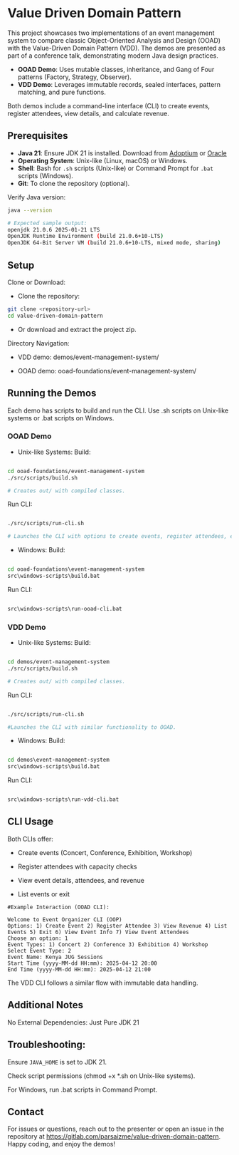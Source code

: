 # Value Driven Domain Pattern

This project showcases two implementations of an event management system to compare classic Object-Oriented Analysis and Design (OOAD) with the Value-Driven Domain Pattern (VDD). The demos are presented as part of a conference talk, demonstrating modern Java design practices.

- **OOAD Demo**: Uses mutable classes, inheritance, and Gang of Four patterns (Factory, Strategy, Observer).
- **VDD Demo**: Leverages immutable records, sealed interfaces, pattern matching, and pure functions.

Both demos include a command-line interface (CLI) to create events, register attendees, view details, and calculate revenue.

## Prerequisites

- **Java 21**: Ensure JDK 21 is installed. Download from [Adoptium](https://adoptium.net/) or [Oracle](https://www.oracle.com/java/technologies/downloads/#java21)
- **Operating System**: Unix-like (Linux, macOS) or Windows.
- **Shell**: Bash for `.sh` scripts (Unix-like) or Command Prompt for `.bat` scripts (Windows).
- **Git**: To clone the repository (optional).

Verify Java version:
```bash
java --version

# Expected sample output:
openjdk 21.0.6 2025-01-21 LTS
OpenJDK Runtime Environment (build 21.0.6+10-LTS)
OpenJDK 64-Bit Server VM (build 21.0.6+10-LTS, mixed mode, sharing)
```


## Setup
Clone or Download:  

* Clone the repository:
```bash
git clone <repository-url>
cd value-driven-domain-pattern
```

* Or download and extract the project zip.


Directory Navigation:  

* VDD demo: demos/event-management-system/

* OOAD demo: ooad-foundations/event-management-system/

## Running the Demos
Each demo has scripts to build and run the CLI. Use .sh scripts on Unix-like systems or .bat scripts on Windows.

### OOAD Demo
* Unix-like Systems:
Build:
```bash

cd ooad-foundations/event-management-system
./src/scripts/build.sh

# Creates out/ with compiled classes.
```
Run CLI:

```bash

./src/scripts/run-cli.sh

# Launches the CLI with options to create events, register attendees, etc.
```

* Windows:
Build:  
```cmd

cd ooad-foundations\event-management-system
src\windows-scripts\build.bat
```
Run CLI:  
```cmd

src\windows-scripts\run-ooad-cli.bat
```


### VDD Demo
* Unix-like Systems:
Build:
```bash

cd demos/event-management-system
./src/scripts/build.sh

# Creates out/ with compiled classes.
```
Run CLI:
```bash

./src/scripts/run-cli.sh

#Launches the CLI with similar functionality to OOAD.
```
* Windows:
Build:
```cmd

cd demos\event-management-system
src\windows-scripts\build.bat
```
Run CLI:
```cmd

src\windows-scripts\run-vdd-cli.bat
```

## CLI Usage
Both CLIs offer:  
* Create events (Concert, Conference, Exhibition, Workshop)

* Register attendees with capacity checks

* View event details, attendees, and revenue

* List events or exit

```
#Example Interaction (OOAD CLI):

Welcome to Event Organizer CLI (OOP)
Options: 1) Create Event 2) Register Attendee 3) View Revenue 4) List Events 5) Exit 6) View Event Info 7) View Event Attendees
Choose an option: 1
Event Types: 1) Concert 2) Conference 3) Exhibition 4) Workshop
Select Event Type: 2
Event Name: Kenya JUG Sessions
Start Time (yyyy-MM-dd HH:mm): 2025-04-12 20:00
End Time (yyyy-MM-dd HH:mm): 2025-04-12 21:00
```

The VDD CLI follows a similar flow with immutable data handling.

## Additional Notes

No External Dependencies: Just Pure JDK 21

## Troubleshooting:
Ensure `JAVA_HOME` is set to JDK 21.

Check script permissions (chmod +x *.sh on Unix-like systems).

For Windows, run .bat scripts in Command Prompt.

## Contact
For issues or questions, reach out to the presenter or open an issue in the repository at https://gitlab.com/parsaizme/value-driven-domain-pattern.
Happy coding, and enjoy the demos!


